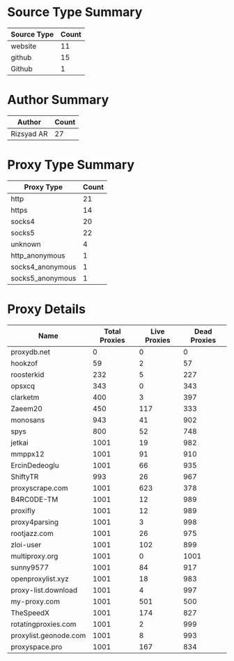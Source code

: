 # Source Type Summary

| Source Type | Count |
|-------------|-------|
| website | 11 |
| github | 15 |
| Github | 1 |


# Author Summary

| Author | Count |
|--------|-------|
| Rizsyad AR | 27 |


# Proxy Type Summary

| Proxy Type | Count |
|------------|-------|
| http | 21 |
| https | 14 |
| socks4 | 20 |
| socks5 | 22 |
| unknown | 4 |
| http_anonymous | 1 |
| socks4_anonymous | 1 |
| socks5_anonymous | 1 |


# Proxy Details

| Name | Total Proxies | Live Proxies | Dead Proxies |
|------|---------------|--------------|---------------|
| proxydb.net | 0 | 0 | 0 |
| hookzof | 59 | 2 | 57 |
| roosterkid | 232 | 5 | 227 |
| opsxcq | 343 | 0 | 343 |
| clarketm | 400 | 3 | 397 |
| Zaeem20 | 450 | 117 | 333 |
| monosans | 943 | 41 | 902 |
| spys | 800 | 52 | 748 |
| jetkai | 1001 | 19 | 982 |
| mmppx12 | 1001 | 91 | 910 |
| ErcinDedeoglu | 1001 | 66 | 935 |
| ShiftyTR | 993 | 26 | 967 |
| proxyscrape.com | 1001 | 623 | 378 |
| B4RC0DE-TM | 1001 | 12 | 989 |
| proxifly | 1001 | 12 | 989 |
| proxy4parsing | 1001 | 3 | 998 |
| rootjazz.com | 1001 | 26 | 975 |
| zloi-user | 1001 | 102 | 899 |
| multiproxy.org | 1001 | 0 | 1001 |
| sunny9577 | 1001 | 84 | 917 |
| openproxylist.xyz | 1001 | 18 | 983 |
| proxy-list.download | 1001 | 4 | 997 |
| my-proxy.com | 1001 | 501 | 500 |
| TheSpeedX | 1001 | 174 | 827 |
| rotatingproxies.com | 1001 | 2 | 999 |
| proxylist.geonode.com | 1001 | 8 | 993 |
| proxyspace.pro | 1001 | 167 | 834 |
